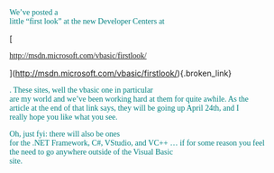 <font face="Trebuchet MS" color="teal">We&#8217;ve posted a<br /> little &#8220;first look&#8221;&nbsp;at&nbsp;the new Developer Centers at </font>
				  
[
						  
<font face="Trebuchet MS" color="teal">http://msdn.microsoft.com/vbasic/firstlook/</font>
				  
](http://msdn.microsoft.com/vbasic/firstlook/){.broken_link} 
				  
<font face="Trebuchet MS" color="teal">. These sites, well the vbasic one in particular<br /> are my world and we&#8217;ve been working hard at them for quite awhile. As the<br /> article at the end of that link says, they will be going up April 24th, and I<br /> really hope you like what you see.</font> 

<font face="Trebuchet MS" color="teal">Oh, just fyi: there will also be ones<br /> for the .NET Framework, C#, VStudio, and VC++ &#8230; if for some reason you feel<br /> the need to go anywhere outside of the Visual Basic<br /> site.</font>